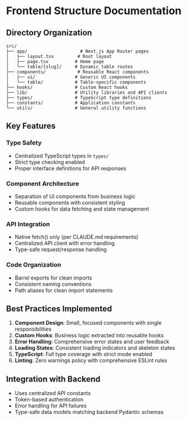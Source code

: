 # Frontend Structure Documentation

## Directory Organization

```
src/
├── app/                    # Next.js App Router pages
│   ├── layout.tsx         # Root layout
│   ├── page.tsx          # Home page
│   └── table/[slug]/     # Dynamic table routes
├── components/            # Reusable React components
│   ├── ui/               # Generic UI components
│   └── table/            # Table-specific components
├── hooks/                # Custom React hooks
├── lib/                  # Utility libraries and API clients
├── types/                # TypeScript type definitions
├── constants/            # Application constants
└── utils/                # General utility functions
```

## Key Features

### Type Safety

- Centralized TypeScript types in `types/`
- Strict type checking enabled
- Proper interface definitions for API responses

### Component Architecture

- Separation of UI components from business logic
- Reusable components with consistent styling
- Custom hooks for data fetching and state management

### API Integration

- Native fetch() only (per CLAUDE.md requirements)
- Centralized API client with error handling
- Type-safe request/response handling

### Code Organization

- Barrel exports for clean imports
- Consistent naming conventions
- Path aliases for clean import statements

## Best Practices Implemented

1. **Component Design**: Small, focused components with single responsibilities
2. **Custom Hooks**: Business logic extracted into reusable hooks
3. **Error Handling**: Comprehensive error states and user feedback
4. **Loading States**: Consistent loading indicators and skeleton states
5. **TypeScript**: Full type coverage with strict mode enabled
6. **Linting**: Zero warnings policy with comprehensive ESLint rules

## Integration with Backend

- Uses centralized API constants
- Token-based authentication
- Error handling for API failures
- Type-safe data models matching backend Pydantic schemas
